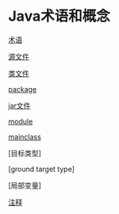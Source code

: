# Java术语和概念

[术语](Java_Terms.md)

[源文件](Java_Source_File.md)

[类文件](Java_Class_File.md)

[package](Java_Package.md)

[jar文件](Java_Jar_File.md)

[module](Java_Module.md)

[mainclass](Java_MainClass.md)

[目标类型]

[ground target type]

[局部变量]

[注释](Java_Annotation.md)